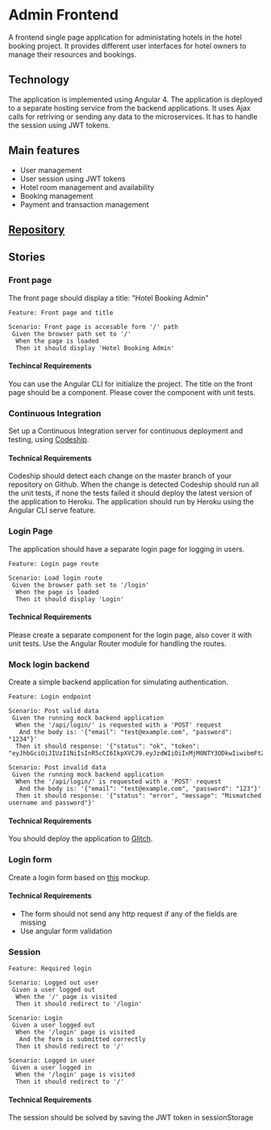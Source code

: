 # Admin Frontend

A frontend single page application for administating hotels in the hotel booking project.
It provides different user interfaces for hotel owners to manage their resources and
bookings.

## Technology

The application is implemented using Angular 4. The application is deployed 
to a separate hosting service from the backend applications. It uses Ajax calls
for retriving or sending any data to the microservices.
It has to handle the session using JWT tokens.

## Main features

 -  User management
 -  User session using JWT tokens
 -  Hotel room management and availability
 -  Booking management
 -  Payment and transaction management

## [Repository](https://github.com/greenfox-academy/hotel-booking-admin-frontend)

## Stories

### Front page

The front page should display a title: "Hotel Booking Admin"

```gherkin
Feature: Front page and title

Scenario: Front page is accesable form '/' path
 Given the browser path set to '/'
  When the page is loaded
  Then it should display 'Hotel Booking Admin'
```

#### Techincal Requirements

You can use the Angular CLI for initialize the project.
The title on the front page should be a component.
Please cover the component with unit tests.

### Continuous Integration

Set up a Continuous Integration server for continuous deployment and testing,
using [Codeship](https://codeship.com/).

#### Technical Requirements

Codeship should detect each change on the master branch of your repository on Github.
When the change is detected Codeship should run all the unit tests, if none the tests
failed it should deploy the latest version of the application to Heroku.
The application should run by Heroku using the Angular CLI serve feature.

### Login Page

The application should have a separate login page for logging in users.

```gherkin
Feature: Login page route

Scenario: Load login route
 Given the browser path set to '/login'
  When the page is loaded
  Then it should display 'Login'
```

#### Technical Requirements

Please create a separate component for the login page, also cover it with unit
tests. Use the Angular Router module for handling the routes.

### Mock login backend

Create a simple backend application for simulating authentication.

```gherkin
Feature: Login endpoint

Scenario: Post valid data
 Given the running mock backend application
  When the '/api/login/' is requested with a 'POST' request
   And the body is: '{"email": "test@example.com", "password": "1234"}'
  Then it should response: '{"status": "ok", "token": "eyJhbGciOiJIUzI1NiIsInR5cCI6IkpXVCJ9.eyJzdWIiOiIxMjM0NTY3ODkwIiwibmFtZSI6IlRlc3RBZG1pbiIsImFkbWluIjp0cnVlfQ.nhC1EDI5xLGM4yZL2VMZyvHcbcWiXM2RVS7Y8Pt0Zuk"}'

Scenario: Post invalid data
 Given the running mock backend application
  When the '/api/login/' is requested with a 'POST' request
   And the body is: '{"email": "test@example.com", "password": "123"}'
  Then it should response: '{"status": "error", "message": "Mismatched username and password"}'
```

#### Technical Requirements

You should deploy the application to [Glitch](https://glitch.com/).

### Login form

Create a login form based on [this](https://app.moqups.com/tamas.kokeny@lab.coop/6PDcDVJ2ne/view) mockup.

#### Technical Requirements

 - The form should not send any http request if any of the fields are missing
 - Use angular form validation

### Session

```gherkin
Feature: Required login

Scenario: Logged out user
 Given a user logged out
  When the '/' page is visited
  Then it should redirect to '/login'

Scenario: Login
 Given a user logged out
  When the '/login' page is visited
   And the form is submitted correctly
  Then it should redirect to '/'

Scenario: Logged in user
 Given a user logged in
  When the '/login' page is visited
  Then it should redirect to '/'
```

#### Technical Requirements

The session should be solved by saving the JWT token in sessionStorage
